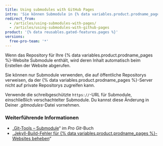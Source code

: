 ```yaml
---
title: Using submodules with GitHub Pages
intro: 'Sie können Submodule in {% data variables.product.prodname_pages %} nutzen und damit andere Projekte in den Code Ihrer Website einbinden.'
redirect_from:
  - /articles/using-submodules-with-pages/
  - /articles/using-submodules-with-github-pages
product: '{% data reusables.gated-features.pages %}'
versions:
  free-pro-team: '*'
---
```


Wenn das Repository für Ihre {% data variables.product.prodname_pages %}-Website Submodule enthält, wird deren Inhalt automatisch beim Erstellen der Website abgerufen.

Sie können nur Submodule verwenden, die auf öffentliche Repositorys verweisen, da der {% data variables.product.prodname_pages %}-Server nicht auf private Repositorys zugreifen kann.

Verwende die schreibgeschützte `https://`-URL für Submodule, einschließlich verschachtelter Submodule. Du kannst diese Änderung in Deiner _.gitmodules_-Datei vornehmen.

### Weiterführende Informationen

- „[Git-Tools – Submodule](https://git-scm.com/book/en/Git-Tools-Submodules)“ im _Pro Git_-Buch
- „[Jekyll-Build-Fehler für {% data variables.product.prodname_pages %}-Websites beheben](/articles/troubleshooting-jekyll-build-errors-for-github-pages-sites)“
